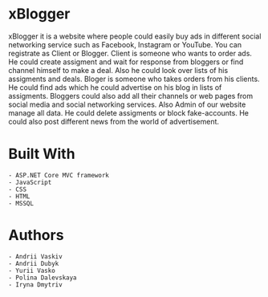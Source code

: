 # xBlogger
  xBlogger it is a website where people could easily buy ads in different social networking service such as Facebook, Instagram or YouTube.
You can registrate as Client or Blogger. 
  Client is someone who wants to order ads. He could create assigment and wait for response from bloggers or find channel himself to make a deal. Also he could look over lists of his assigments and deals.
  Bloger is someone who takes orders from his clients. He could find ads which he could advertise on his blog in lists of assigments. Bloggers could also add all their channels or web pages from social media and social networking services.
  Also Admin of our website manage all data. He could delete assigments or block fake-accounts. He could also post different news from the world of advertisement.
# Built With
    - ASP.NET Core MVC framework
    - JavaScript
    - CSS
    - HTML
    - MSSQL  
# Authors
    - Andrii Vaskiv
    - Andrii Dubyk
    - Yurii Vasko
    - Polina Dalevskaya
    - Iryna Dmytriv
